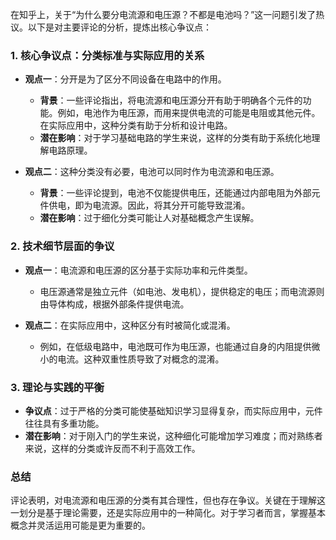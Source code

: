 在知乎上，关于“为什么要分电流源和电压源？不都是电池吗？”这一问题引发了热议。以下是对主要评论的分析，提炼出核心争议点：

### 1. **核心争议点：分类标准与实际应用的关系**
   - **观点一**：分开是为了区分不同设备在电路中的作用。
     - **背景**：一些评论指出，将电流源和电压源分开有助于明确各个元件的功能。例如，电池作为电压源，而用来提供电流的可能是电阻或其他元件。在实际应用中，这种分类有助于分析和设计电路。
     - **潜在影响**：对于学习基础电路的学生来说，这样的分类有助于系统化地理解电路原理。

   - **观点二**：这种分类没有必要，电池可以同时作为电流源和电压源。
     - **背景**：一些评论提到，电池不仅能提供电压，还能通过内部电阻为外部元件供电，即为电流源。因此，将其分开可能导致混淆。
     - **潜在影响**：过于细化分类可能让人对基础概念产生误解。

### 2. **技术细节层面的争议**
   - **观点一**：电流源和电压源的区分基于实际功率和元件类型。
     - 电压源通常是独立元件（如电池、发电机），提供稳定的电压；而电流源则由导体构成，根据外部条件提供电流。

   - **观点二**：在实际应用中，这种区分有时被简化或混淆。
     - 例如，在低级电路中，电池既可作为电压源，也能通过自身的内阻提供微小的电流。这种双重性质导致了对概念的混淆。

### 3. **理论与实践的平衡**
   - **争议点**：过于严格的分类可能使基础知识学习显得复杂，而实际应用中，元件往往具有多重功能。
   - **潜在影响**：对于刚入门的学生来说，这种细化可能增加学习难度；而对熟练者来说，这样的分类或许反而不利于高效工作。

### 总结
评论表明，对电流源和电压源的分类有其合理性，但也存在争议。关键在于理解这一划分是基于理论需要，还是实际应用中的一种简化。对于学习者而言，掌握基本概念并灵活运用可能是更为重要的。